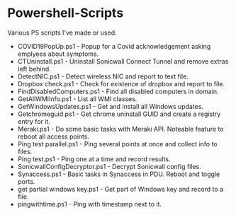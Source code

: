 # Powershell-Scripts
Various PS scripts I've made or used.

* COVID19PopUp.ps1 - Popup for a Covid acknowledgement asking emplyees about symptoms.
* CTUninstall.ps1 - Uninstall Sonicwall Connect Tunnel and remove extras left behind.
* DetectNIC.ps1 - Detect wireless NIC and report to text file.
* Dropbox check.ps1 - Check for existence of dropbox and report to file.
* FindDisabledComputers.ps1 - Find all disabled computers in domain.
* GetAllWMIInfo.ps1 - List all WMI classes.
* GetWindowsUpdates.ps1 - Get and install all Windows updates.
* Getchromeguid.ps1 - Get chrome uninstall GUID and create a registry entry for it.
* Meraki.ps1 - Do some basic tasks with Meraki API. Noteable feature to reboot all access points.
* Ping test parallel.ps1 - Ping several points at once and collect info to files.
* Ping test.ps1 - Ping one at a time and record results.
* SonicwallConfigDecryptor.ps1 - Decrypt Sonicwall config files.
* Synaccess.ps1 - Basic tasks in Synaccess in PDU. Reboot and toggle ports.
* get partial windows key.ps1 - Get part of Windows key and record to a file.
* pingwithtime.ps1 - Ping with timestamp next to it.
